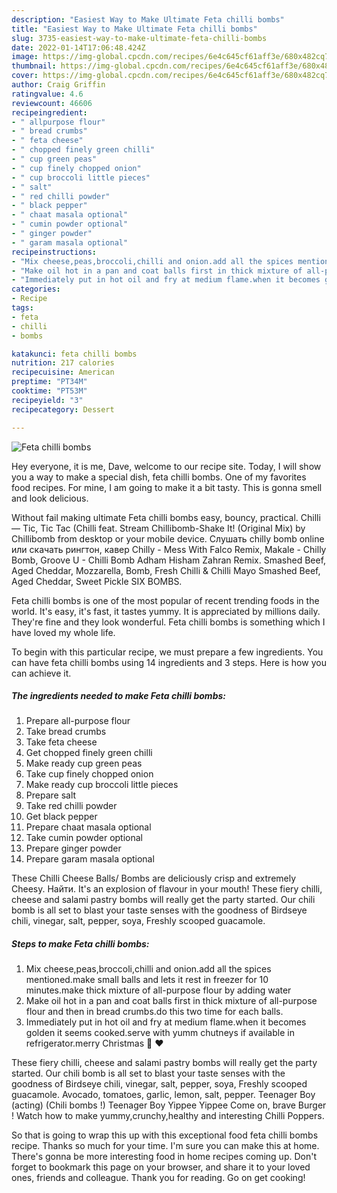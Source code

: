 ```yaml
---
description: "Easiest Way to Make Ultimate Feta chilli bombs"
title: "Easiest Way to Make Ultimate Feta chilli bombs"
slug: 3735-easiest-way-to-make-ultimate-feta-chilli-bombs
date: 2022-01-14T17:06:48.424Z
image: https://img-global.cpcdn.com/recipes/6e4c645cf61aff3e/680x482cq70/feta-chilli-bombs-recipe-main-photo.jpg
thumbnail: https://img-global.cpcdn.com/recipes/6e4c645cf61aff3e/680x482cq70/feta-chilli-bombs-recipe-main-photo.jpg
cover: https://img-global.cpcdn.com/recipes/6e4c645cf61aff3e/680x482cq70/feta-chilli-bombs-recipe-main-photo.jpg
author: Craig Griffin
ratingvalue: 4.6
reviewcount: 46606
recipeingredient:
- " allpurpose flour"
- " bread crumbs"
- " feta cheese"
- " chopped finely green chilli"
- " cup green peas"
- " cup finely chopped onion"
- " cup broccoli little pieces"
- " salt"
- " red chilli powder"
- " black pepper"
- " chaat masala optional"
- " cumin powder optional"
- " ginger powder"
- " garam masala optional"
recipeinstructions:
- "Mix cheese,peas,broccoli,chilli and onion.add all the spices mentioned.make small balls and lets it rest in freezer for 10 minutes.make thick mixture of all-purpose flour by adding water"
- "Make oil hot in a pan and coat balls first in thick mixture of all-purpose flour and then in bread crumbs.do this two time for each balls."
- "Immediately put in hot oil and fry at medium flame.when it becomes golden it seems cooked.serve with yumm chutneys if available in refrigerator.merry Christmas 🎄 ♥"
categories:
- Recipe
tags:
- feta
- chilli
- bombs

katakunci: feta chilli bombs 
nutrition: 217 calories
recipecuisine: American
preptime: "PT34M"
cooktime: "PT53M"
recipeyield: "3"
recipecategory: Dessert

---
```



![Feta chilli bombs](https://img-global.cpcdn.com/recipes/6e4c645cf61aff3e/680x482cq70/feta-chilli-bombs-recipe-main-photo.jpg)

Hey everyone, it is me, Dave, welcome to our recipe site. Today, I will show you a way to make a special dish, feta chilli bombs. One of my favorites food recipes. For mine, I am going to make it a bit tasty. This is gonna smell and look delicious.

Without fail making ultimate Feta chilli bombs easy, bouncy, practical. Chilli — Tic, Tic Tac (Chilli feat. Stream Chillibomb-Shake It! (Original Mix) by Chillibomb from desktop or your mobile device. Слушать chilly bomb online или скачать рингтон, кавер Chilly - Mess With Falco Remix, Makale - Chilly Bomb, Groove U - Chilli Bomb Adham Hisham Zahran Remix. Smashed Beef, Aged Cheddar, Mozzarella, Bomb, Fresh Chilli &amp; Chilli Mayo Smashed Beef, Aged Cheddar, Sweet Pickle SIX BOMBS.

Feta chilli bombs is one of the most popular of recent trending foods in the world. It's easy, it's fast, it tastes yummy. It is appreciated by millions daily. They're fine and they look wonderful. Feta chilli bombs is something which I have loved my whole life.


To begin with this particular recipe, we must prepare a few ingredients. You can have feta chilli bombs using 14 ingredients and 3 steps. Here is how you can achieve it.

<!--inarticleads1-->

##### The ingredients needed to make Feta chilli bombs:

1. Prepare  all-purpose flour
1. Take  bread crumbs
1. Take  feta cheese
1. Get  chopped finely green chilli
1. Make ready  cup green peas
1. Take  cup finely chopped onion
1. Make ready  cup broccoli little pieces
1. Prepare  salt
1. Take  red chilli powder
1. Get  black pepper
1. Prepare  chaat masala optional
1. Take  cumin powder optional
1. Prepare  ginger powder
1. Prepare  garam masala optional


These Chilli Cheese Balls/ Bombs are deliciously crisp and extremely Cheesy. Найти. It&#39;s an explosion of flavour in your mouth! These fiery chilli, cheese and salami pastry bombs will really get the party started. Our chili bomb is all set to blast your taste senses with the goodness of Birdseye chili, vinegar, salt, pepper, soya, Freshly scooped guacamole. 

<!--inarticleads2-->

##### Steps to make Feta chilli bombs:

1. Mix cheese,peas,broccoli,chilli and onion.add all the spices mentioned.make small balls and lets it rest in freezer for 10 minutes.make thick mixture of all-purpose flour by adding water
1. Make oil hot in a pan and coat balls first in thick mixture of all-purpose flour and then in bread crumbs.do this two time for each balls.
1. Immediately put in hot oil and fry at medium flame.when it becomes golden it seems cooked.serve with yumm chutneys if available in refrigerator.merry Christmas 🎄 ♥


These fiery chilli, cheese and salami pastry bombs will really get the party started. Our chili bomb is all set to blast your taste senses with the goodness of Birdseye chili, vinegar, salt, pepper, soya, Freshly scooped guacamole. Avocado, tomatoes, garlic, lemon, salt, pepper. Teenager Boy (acting) (Chili bombs !) Teenager Boy Yippee Yippee Come on, brave Burger ! Watch how to make yummy,crunchy,healthy and interesting Chilli Poppers. 

So that is going to wrap this up with this exceptional food feta chilli bombs recipe. Thanks so much for your time. I'm sure you can make this at home. There's gonna be more interesting food in home recipes coming up. Don't forget to bookmark this page on your browser, and share it to your loved ones, friends and colleague. Thank you for reading. Go on get cooking!

